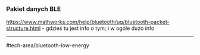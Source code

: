 ### Pakiet danych BLE
https://www.mathworks.com/help/bluetooth/ug/bluetooth-packet-structure.html - gdzieś tu jest info o tym; i w ogóle dużo info


---
#tech-area/bluetooth-low-energy 